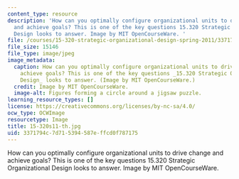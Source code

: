 ```yaml
---
content_type: resource
description: 'How can you optimally configure organizational units to drive change
  and achieve goals? This is one of the key questions 15.320 Strategic Organizational
  Design looks to answer. Image by MIT OpenCourseWare. '
file: /courses/15-320-strategic-organizational-design-spring-2011/3371794c7d715394587effcd0f787175_15-320s11-th.jpg
file_size: 15146
file_type: image/jpeg
image_metadata:
  caption: How can you optimally configure organizational units to drive change and
    achieve goals? This is one of the key questions _15.320 Strategic Organizational
    Design_ looks to answer. (Image by MIT OpenCourseWare.)
  credit: Image by MIT OpenCourseWare.
  image-alt: Figures forming a circle around a jigsaw puzzle.
learning_resource_types: []
license: https://creativecommons.org/licenses/by-nc-sa/4.0/
ocw_type: OCWImage
resourcetype: Image
title: 15-320s11-th.jpg
uid: 3371794c-7d71-5394-587e-ffcd0f787175
---
```

How can you optimally configure organizational units to drive change and achieve goals? This is one of the key questions 15.320 Strategic Organizational Design looks to answer. Image by MIT OpenCourseWare. 